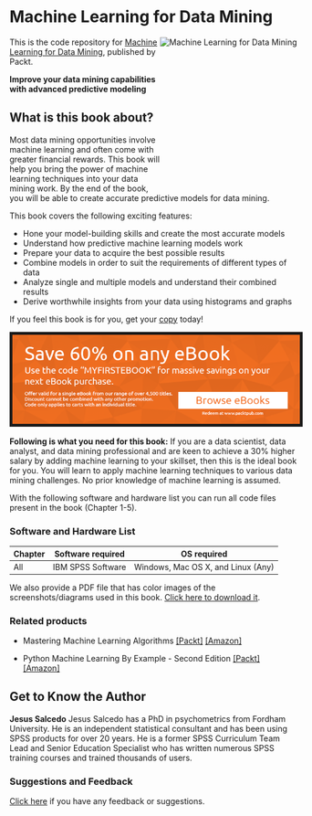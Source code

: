 # Machine Learning for Data Mining

<a href="https://www.packtpub.com/big-data-and-business-intelligence/machine-learning-data-mining?utm_source=github&utm_medium=repositary&utm_campaign=9781838828974"><img src="https://www.packtpub.com/sites/default/files/9781838828974_cover_0.png" alt="Machine Learning for Data Mining
" height="256px" align="right"></a>

This is the code repository for [Machine Learning for Data Mining](https://www.packtpub.com/big-data-and-business-intelligence/machine-learning-data-mining ), published by Packt.

**Improve your data mining capabilities with advanced predictive modeling**

## What is this book about?
Most data mining opportunities involve machine learning and often come with greater financial rewards. This book will help you bring the power of machine learning techniques into your data mining work. By the end of the book, you will be able to create accurate predictive models for data mining.	


This book covers the following exciting features:
* Hone your model-building skills and create the most accurate models
* Understand how predictive machine learning models work
* Prepare your data to acquire the best possible results
* Combine models in order to suit the requirements of different types of data
* Analyze single and multiple models and understand their combined results
* Derive worthwhile insights from your data using histograms and graphs


If you feel this book is for you, get your [copy](https://www.amazon.com/dp/1788830784) today!

<a href="https://www.packtpub.com/?utm_source=github&utm_medium=banner&utm_campaign=GitHubBanner"><img src="https://raw.githubusercontent.com/PacktPublishing/GitHub/master/GitHub.png" 
alt="https://www.packtpub.com/" border="5" /></a>


**Following is what you need for this book:**
If you are a data scientist, data analyst, and data mining professional and are keen to achieve a 30% higher salary by adding machine learning to your skillset, then this is the ideal book for you. You will learn to apply machine learning techniques to various data mining challenges. No prior knowledge of machine learning is assumed.

With the following software and hardware list you can run all code files present in the book (Chapter 1-5).
### Software and Hardware List
| Chapter | Software required | OS required |
| -------- | ------------------------------------ | ----------------------------------- |
| All | IBM SPSS Software | Windows, Mac OS X, and Linux (Any) |


We also provide a PDF file that has color images of the screenshots/diagrams used in this book. [Click here to download it](http://www.packtpub.com/sites/default/files/downloads/9781838828974_ColorImages.pdf).

### Related products
* Mastering Machine Learning Algorithms [[Packt]](https://www.packtpub.com/big-data-and-business-intelligence/mastering-machine-learning-algorithms?utm_source=github&utm_medium=repository&utm_campaign=9781788621113 ) [[Amazon]](https://www.amazon.com/dp/1788621115)

* Python Machine Learning By Example - Second Edition [[Packt]](https://www.packtpub.com/big-data-and-business-intelligence/python-machine-learning-example-second-edition?utm_source=github&utm_medium=repository&utm_campaign=) [[Amazon]](https://www.amazon.com/dp/1783553111)



## Get to Know the Author
**Jesus Salcedo**
Jesus Salcedo has a PhD in psychometrics from Fordham University. He is an independent statistical consultant and has been using SPSS products for over 20 years. He is a former SPSS Curriculum Team Lead and Senior Education Specialist who has written numerous SPSS training courses and trained thousands of users.




### Suggestions and Feedback
[Click here](https://docs.google.com/forms/d/e/1FAIpQLSdy7dATC6QmEL81FIUuymZ0Wy9vH1jHkvpY57OiMeKGqib_Ow/viewform) if you have any feedback or suggestions.


